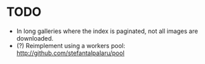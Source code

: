# TODO

* In long galleries where the index is paginated, not all images are downloaded.
* (?) Reimplement using a workers pool: http://github.com/stefantalpalaru/pool
